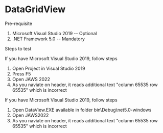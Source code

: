 # DataGridView
Pre-requisite
1. Microsoft Visual Studio 2019 -- Optional
2. .NET Framework 5.0 -- Mandatory

Steps to test

If you have Microsoft Visual Studio 2019, follow steps

1. Open Project in Visual Studio 2019
2.  Press F5 
3.  Open JAWS 2022
4.  As you naviate on header, it reads additional text "column 65535 row 65535" which is incorrect

If you have Microsoft Visual Studio 2019, follow steps

1. Open DataView.EXE available in folder bin\Debug\net5.0-windows
2.  Open JAWS2022
3.  As you naviate on header, it reads additional text "column 65535 row 65535" which is incorrect
